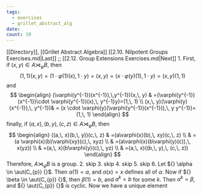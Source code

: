 ```yaml
---
tags:
  - exercises
  - grillet_abstract_alg
date:
count: 19
---
```

[[Directory]], [[Grillet Abstract Algebra]]
[[2.10. Nilpotent Groups Exercises.md|Last]] ;; [[2.12. Group Extensions Exercises.md|Next]]
1. 
First, if ${} (x,\, y) \in A \rtimes_{\varphi} B {}$, then 
$$
(1,\, 1)(x,\, y)=(1 \cdot \varphi(1)(x),\, 1\cdot y)=(x,\, y)=(x\cdot \varphi(y)(1),\, 1\cdot y)=(x,\, y)(1,\, 1)
$$
and 
$$
\begin{align}
 (\varphi(y^{-1})(x^{-1}),\,y^{-1})(x,\, y) & =(\varphi(y^{-1})(x^{-1})\cdot \varphi(y^{-1})(x),\, y^{-1}y)=(1,\, 1)  \\
 (x,\, y)(\varphi(y)(x^{-1}),\, y^{-1})& = (x \cdot  \varphi(y)(\varphi(y^{-1})(x^{-1})),\, y y^{-1})=(1,\, 1)
 \end{align}
$$
finally, if ${} (a,\, x),\, (b,\, y),\, (c,\, z) \in A \rtimes _{\varphi} B {}$, then 
$$
\begin{align}
((a,\, x)(b,\, y))(c,\, z) & =(a\varphi(x)(b),\, xy)(c,\, z) \\
 & =(a \varphi(x)(b)\varphi(xy)(c),\, xyz) \\
  & =(a\varphi(x)(b\varphi(y)(c)),\, x(yz)) \\
 & =(a,\, x)(b\varphi(y)(c),\, yz) \\
 & =(a,\, x)((b,\, y),\, (c,\, z))
\end{align}
$$
Therefore, ${} A \rtimes _{\varphi} B {}$ is a group.
2. skip
3. skip
4. skip
5. skip
6. 
Let ${} \alpha \in \aut(C_{p}) {}$. Then ${} \alpha(1)=a {}$, and ${} \alpha(x)=x {}$ defines all of ${} \alpha {}$. Now if ${} \beta \in \aut(C_{p}) {}$, then ${} \beta(1)=b {}$, and ${} a^{k}=b {}$ for some $k$. Then ${} \alpha^{k}=\beta {}$, and ${} \aut(C_{p}) {}$ is cyclic. Now we have a unique element 